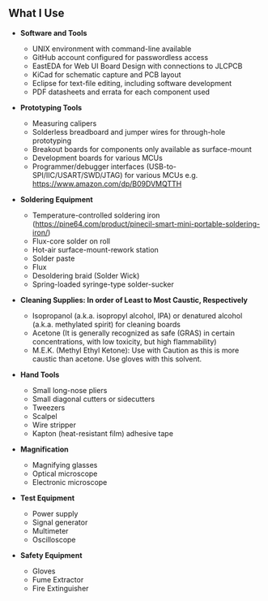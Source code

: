 ## What I Use

- **Software and Tools**
  - UNIX environment with command-line available
  - GitHub account configured for passwordless access
  - EastEDA for Web UI Board Design with connections to JLCPCB
  - KiCad for schematic capture and PCB layout
  - Eclipse for text-file editing, including software development
  - PDF datasheets and errata for each component used

- **Prototyping Tools**
  - Measuring calipers
  - Solderless breadboard and jumper wires for through-hole prototyping
  - Breakout boards for components only available as surface-mount
  - Development boards for various MCUs
  - Programmer/debugger interfaces (USB-to-SPI/IIC/USART/SWD/JTAG) for various MCUs
e.g. https://www.amazon.com/dp/B09DVMQTTH

- **Soldering Equipment**
  - Temperature-controlled soldering iron (https://pine64.com/product/pinecil-smart-mini-portable-soldering-iron/)
  - Flux-core solder on roll
  - Hot-air surface-mount-rework station
  - Solder paste
  - Flux
  - Desoldering braid (Solder Wick)
  - Spring-loaded syringe-type solder-sucker

- **Cleaning Supplies: In order of Least to Most Caustic, Respectively**
  - Isopropanol (a.k.a. isopropyl alcohol, IPA) or denatured alcohol (a.k.a. methylated spirit) for cleaning boards
  - Acetone (It is generally recognized as safe (GRAS) in certain concentrations, with low toxicity, but high flammability)
  - M.E.K. (Methyl Ethyl Ketone): Use with Caution as this is more caustic than acetone. Use gloves with this solvent.

- **Hand Tools**
  - Small long-nose pliers
  - Small diagonal cutters or sidecutters
  - Tweezers
  - Scalpel
  - Wire stripper
  - Kapton (heat-resistant film) adhesive tape

- **Magnification**
  - Magnifying glasses
  - Optical microscope
  - Electronic microscope

- **Test Equipment**
  - Power supply
  - Signal generator
  - Multimeter
  - Oscilloscope

- **Safety Equipment**
   - Gloves
   - Fume Extractor
   - Fire Extinguisher
